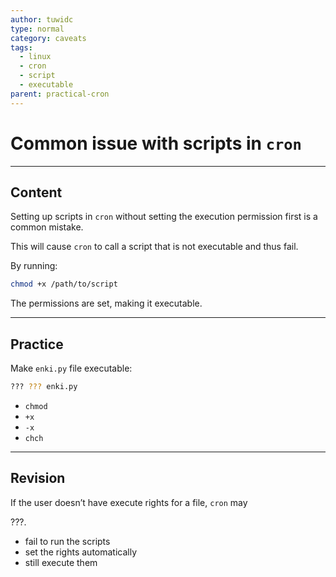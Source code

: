 ```yaml
---
author: tuwidc
type: normal
category: caveats
tags:
  - linux
  - cron
  - script
  - executable
parent: practical-cron
---
```


# Common issue with scripts in `cron`


---

## Content

Setting up scripts in `cron` without setting the execution permission first is a common mistake.

This will cause `cron` to call a script that is not executable and thus fail.

By running:

```bash
chmod +x /path/to/script
```

The permissions are set, making it executable.


---

## Practice

Make `enki.py` file executable:

```bash
??? ??? enki.py
```

- `chmod`
- `+x`
- `-x`
- `chch`


---

## Revision

If the user doesn’t have execute rights for a file, `cron` may

???.

- fail to run the scripts
- set the rights automatically
- still execute them
